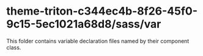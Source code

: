 # theme-triton-c344ec4b-8f26-45f0-9c15-5ec1021a68d8/sass/var

This folder contains variable declaration files named by their component class.
